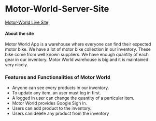 # Motor-World-Server-Site

[Motor-World Live Site](https://motor-world.netlify.app/)

<h4>About the site</h4>
<p>Motor World App is a warehouse where everyone can find their expected motor bike. We have a lot of motor bike collection in our inventory. These bike come from well known suppliers. We have enough quantity of each gear in our inventory. Motor World warehouse is big and it is maintained very nicely. </p>


<h3>Features and Functionalities of Motor World</h3>

<ul>
    <li>Anyone can see every products in our inventory.</li>
    <li>To update any item, an user must log in first.</li>
    <li>A logged in user can change the quantity of a particular item.</li>
    <li>Motor World provides Google Sign In.</li>
    <li>Users can add product to the inventory.</li>
    <li>Users can delete any product from the inventory</li>
</ul>
